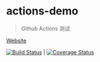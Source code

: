 # actions-demo

> Github Actions 测试

[Website](https://kang.icu)

[![Build Status](https://github.com/pengyuankang/actions-demo/workflows/Tester/badge.svg)](https://github.com/pengyuankang/actions-demo/actions?query=workflow%3ATester) |
[![Coverage Status](https://coveralls.io/repos/github/pengyuankang/actions-demo/badge.svg?branch=pengyuankang-java-gradle)](https://coveralls.io/github/pengyuankang/actions-demo?branch=pengyuankang-java-gradle)
